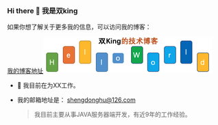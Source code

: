 ### Hi there 👋 我是双king

如果你想了解关于更多我的信息，可以访问我的博客：

<a href= "http://www.epoooll.com/">我的博客地址<img src="logo1.png" /> </a>

- 🔭 我目前在为XX工作。

+ 我的邮箱地址是： shengdonghu@126.com

    > 我目前主要从事JAVA服务器端开发，有近9年的工作经验。

